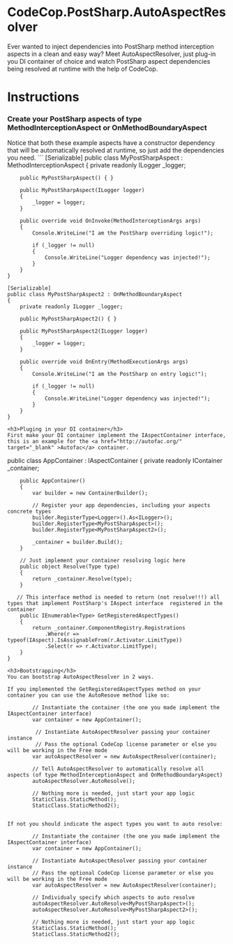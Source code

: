 # CodeCop.PostSharp.AutoAspectResolver 
Ever wanted to inject dependencies into PostSharp method interception aspects in a clean and easy way? Meet AutoAspectResolver, just plug-in you DI container of choice and watch PostSharp aspect dependencies being resolved at runtime with the help of CodeCop.

# Instructions 

<h3>Create your PostSharp aspects of type MethodInterceptionAspect or OnMethodBoundaryAspect</h3>
Notice that both these example aspects have a constructor dependency that will be automatically resolved at runtime, so just add the dependencies you need.
```
    [Serializable]
    public class MyPostSharpAspect : MethodInterceptionAspect
    {
        private readonly ILogger _logger;

        public MyPostSharpAspect() { }

        public MyPostSharpAspect(ILogger logger)
        {
            _logger = logger;
        }

        public override void OnInvoke(MethodInterceptionArgs args)
        {
            Console.WriteLine("I am the PostSharp overriding logic!");

            if (_logger != null)
            {
                Console.WriteLine("Logger dependency was injected!");
            }
        }
    }

    [Serializable]
    public class MyPostSharpAspect2 : OnMethodBoundaryAspect
    {
        private readonly ILogger _logger;

        public MyPostSharpAspect2() { }

        public MyPostSharpAspect2(ILogger logger)
        {
            _logger = logger;
        }

        public override void OnEntry(MethodExecutionArgs args)
        {
            Console.WriteLine("I am the PostSharp on entry logic!");

            if (_logger != null)
            {
                Console.WriteLine("Logger dependency was injected!");
            }
        }
    }
```
<h3>Pluging in your DI container</h3>
First make your DI container implement the IAspectContainer interface, this is an example for the <a href="http://autofac.org/" target="_blank" >Autofac</a> container.
```
public class AppContainer : IAspectContainer
    {
        private readonly IContainer _container;

        public AppContainer()
        {
            var builder = new ContainerBuilder();
            
            // Register your app dependencies, including your aspects concrete types
            builder.RegisterType<Logger>().As<ILogger>();
            builder.RegisterType<MyPostSharpAspect>();
            builder.RegisterType<MyPostSharpAspect2>();

            _container = builder.Build();
        }

        // Just implement your container resolving logic here
        public object Resolve(Type type)
        {
            return _container.Resolve(type);
        }

       // This interface method is needed to return (not resolve!!!) all types that implement PostSharp's IAspect interface  registered in the container
        public IEnumerable<Type> GetRegisteredAspectTypes()
        {
            return _container.ComponentRegistry.Registrations
                .Where(r => typeof(IAspect).IsAssignableFrom(r.Activator.LimitType))
                .Select(r => r.Activator.LimitType);
        }
    }
```
<h3>Bootstrapping</h3>
You can bootstrap AutoAspectResolver in 2 ways.

If you implemented the GetRegisteredAspectTypes method on your container you can use the AutoResove method like so:
```
            // Instantiate the container (the one you made implement the IAspectContainer interface)
            var container = new AppContainer();

             // Instantiate AutoAspectResolver passing your container instance
             // Pass the optional CodeCop license parameter or else you will be working in the Free mode
            var autoAspectResolver = new AutoAspectResolver(container);
         
            // Tell AutoAspectResolver to automatically resolve all aspects (of type MethodInterceptionAspect and OnMethodBoundaryAspect)
            autoAspectResolver.AutoResolve();
            
            // Nothing more is needed, just start your app logic
            StaticClass.StaticMethod();
            StaticClass.StaticMethod2();
```

If not you should indicate the aspect types you want to auto resolve:
```
            // Instantiate the container (the one you made implement the IAspectContainer interface)
            var container = new AppContainer();
            
            // Instantiate AutoAspectResolver passing your container instance
            // Pass the optional CodeCop license parameter or else you will be working in the Free mode
            var autoAspectResolver = new AutoAspectResolver(container);
         
            // Individualy specify which aspects to auto resolve
            autoAspectResolver.AutoResolve<MyPostSharpAspect>();
            autoAspectResolver.AutoResolve<MyPostSharpAspect2>();

            // Nothing more is needed, just start your app logic
            StaticClass.StaticMethod();
            StaticClass.StaticMethod2();
```
